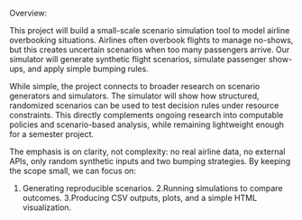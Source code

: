 Overview:

This project will build a small-scale scenario simulation tool to model airline overbooking situations. Airlines often overbook flights to manage no-shows, but this creates uncertain scenarios when too many passengers arrive. Our simulator will generate synthetic flight scenarios, simulate passenger show-ups, and apply simple bumping rules.

While simple, the project connects to broader research on scenario generators and simulators. The simulator will show how structured, randomized scenarios can be used to test decision rules under resource constraints. This directly complements ongoing research into computable policies and scenario-based analysis, while remaining lightweight enough for a semester project.

The emphasis is on clarity, not complexity: no real airline data, no external APIs, only random synthetic inputs and two bumping strategies. By keeping the scope small, we can focus on:

1. Generating reproducible scenarios.
2.Running simulations to compare outcomes.
3.Producing CSV outputs, plots, and a simple HTML visualization.
